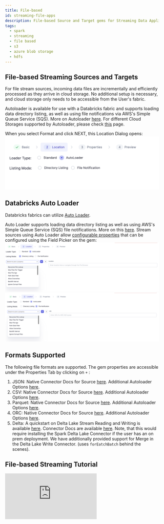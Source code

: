 ```yaml
---
title: File-based
id: streaming-file-apps
description: File-based Source and Target gems for Streaming Data Applications
tags:
  - spark
  - streaming
  - file based
  - s3
  - azure blob storage
  - hdfs
---
```


## File-based Streaming Sources and Targets

For file stream sources, incoming data files are incrementally and efficiently processed as they arrive in cloud storage. No additional setup is necessary, and cloud storage only needs to be accessible from the User's fabric.

Autoloader is available for use with a Databricks fabric and supports loading data directory listing, as well as using file notifications via AWS's Simple Queue Service (SQS). More on Autoloader [here](https://docs.databricks.com/ingestion/auto-loader/index.html). For different Cloud Storages supported by Autoloader, please check [this](https://docs.databricks.com/ingestion/auto-loader/file-detection-modes.html) page.

When you select Format and click NEXT, this Location Dialog opens:
![File Streaming](../img/file-source.png)

## Databricks Auto Loader

Databricks fabrics can utilize [Auto Loader](https://docs.databricks.com/ingestion/auto-loader/index.html).

Auto Loader supports loading data directory listing as well as using AWS's Simple Queue Service (SQS) file notifications. More on this [here](https://docs.databricks.com/ingestion/auto-loader/file-detection-modes.html). Stream sources using Auto Loader allow [configurable properties](https://docs.databricks.com/ingestion/auto-loader/options.html#file-format-options) that can be configured using the Field Picker on the gem:
![Autoloader Directory Listing Mode](../img/autoloader-directory-listing.png)
![Autoloader Filer Notifiction Mode](../img/autoloader-file-notification.png)

## Formats Supported

The following file formats are supported. The gem properties are accessible under the Properties Tab by clicking on `+` :

1. JSON: Native Connector Docs for Source [here](https://spark.apache.org/docs/3.1.3/api/python/reference/api/pyspark.sql.streaming.DataStreamReader.json.html). Additional Autoloader Options [here](https://docs.databricks.com/ingestion/auto-loader/options.html#json-options).
2. CSV: Native Connector Docs for Source [here](https://spark.apache.org/docs/3.1.3/api/python/reference/api/pyspark.sql.streaming.DataStreamReader.csv.html). Additional Autoloader Options [here](https://docs.databricks.com/ingestion/auto-loader/options.html#csv-options).
3. Parquet: Native Connector Docs for Source [here](https://spark.apache.org/docs/3.1.3/api/python/reference/api/pyspark.sql.streaming.DataStreamReader.csv.html). Additional Autoloader Options [here](https://docs.databricks.com/ingestion/auto-loader/options.html#csv-options).
4. ORC: Native Connector Docs for Source [here](https://spark.apache.org/docs/3.1.3/api/python/reference/api/pyspark.sql.streaming.DataStreamReader.orc.html). Additional Autoloader Options [here](https://docs.databricks.com/ingestion/auto-loader/options.html#orc-options).
5. Delta: A quickstart on Delta Lake Stream Reading and Writing is available [here](https://docs.databricks.com/structured-streaming/delta-lake.html#delta-table-as-a-source). Connector Docs are available [here](https://docs.delta.io/latest/delta-streaming.html). Note, that this would require installing the Spark Delta Lake Connector if the user has an on prem deployment. We have additionally provided support for Merge in the Delta Lake Write Connector. (uses `forEatchBatch` behind the scenes).

## File-based Streaming Tutorial

<div style={{position: 'relative', 'padding-bottom': '56.25%', height: 0}}>
   <iframe src="https://www.loom.com/embed/858342a85bbe4bd4bab68326225a3f31" frameborder="0" webkitallowfullscreen mozallowfullscreen allowfullscreen
      style={{position: 'absolute', top: 0, left: 0, width: '100%', height: '100%'}}></iframe>
</div>

